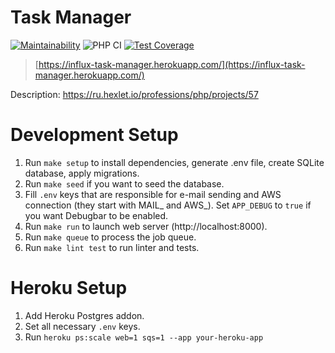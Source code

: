 # Task Manager
[![Maintainability](https://api.codeclimate.com/v1/badges/2177a7c287a4880828c7/maintainability)](https://codeclimate.com/github/InfluxOW/php-project-lvl4/maintainability)
![PHP CI](https://github.com/InfluxOW/php-project-lvl4/workflows/PHP%20CI/badge.svg)
[![Test Coverage](https://api.codeclimate.com/v1/badges/2177a7c287a4880828c7/test_coverage)](https://codeclimate.com/github/InfluxOW/php-project-lvl4/test_coverage)

> [https://influx-task-manager.herokuapp.com/](https://influx-task-manager.herokuapp.com/)

Description: https://ru.hexlet.io/professions/php/projects/57
# Development Setup
1. Run `make setup` to install dependencies, generate .env file, create SQLite database, apply migrations.
2. Run `make seed` if you want to seed the database.
3. Fill `.env` keys that are responsible for e-mail sending and AWS connection (they start with MAIL_ and AWS_). Set `APP_DEBUG` to `true` if you want Debugbar to be enabled.
4. Run `make run` to launch web server (http://localhost:8000).
5. Run `make queue` to process the job queue.
6. Run `make lint test` to run linter and tests.
# Heroku Setup
1. Add Heroku Postgres addon.
2. Set all necessary `.env` keys.
3. Run `heroku ps:scale web=1 sqs=1 --app your-heroku-app`
